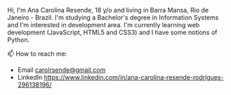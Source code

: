 Hi, I'm Ana Carolina Resende, 18 y/o and living in Barra Mansa, Rio de Janeiro - Brazil.
I'm studying a Bachelor's degree in Information Systems and I'm interested in development area.
I'm currently learning web development (JavaScript, HTML5 and CSS3) and I have some notions of Python.

📫 How to reach me:
- Email
carolrsende@gmail.com
- LinkedIn
https://www.linkedin.com/in/ana-carolina-resende-rodrigues-296138196/
